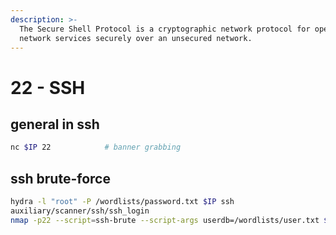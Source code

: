 ```yaml
---
description: >-
  The Secure Shell Protocol is a cryptographic network protocol for operating
  network services securely over an unsecured network.
---
```


# 22 - SSH

## general in ssh

```bash
nc $IP 22            # banner grabbing
```

## ssh brute-force

```bash
hydra -l "root" -P /wordlists/password.txt $IP ssh                          
auxiliary/scanner/ssh/ssh_login                                             
nmap -p22 --script=ssh-brute --script-args userdb=/wordlists/user.txt $IP   
```
